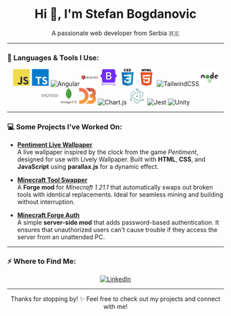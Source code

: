 <h1 align="center">Hi 👋, I'm Stefan Bogdanovic</h1>
<p align="center">A passionate web developer from Serbia 🇷🇸</p>

---

### 🚀 Languages & Tools I Use:
<p align="center">
  <img src="https://raw.githubusercontent.com/devicons/devicon/master/icons/javascript/javascript-original.svg" alt="JavaScript" width="40" height="40"/>
  <img src="https://raw.githubusercontent.com/devicons/devicon/master/icons/typescript/typescript-original.svg" alt="TypeScript" width="40" height="40"/>
  <img src="https://angular.io/assets/images/logos/angular/angular.svg" alt="Angular" width="40" height="40"/>
  <img src="https://raw.githubusercontent.com/devicons/devicon/master/icons/angularjs/angularjs-original-wordmark.svg" alt="AngularJS" width="40" height="40"/>
  <img src="https://raw.githubusercontent.com/devicons/devicon/master/icons/bootstrap/bootstrap-plain-wordmark.svg" alt="Bootstrap" width="40" height="40"/>
  <img src="https://raw.githubusercontent.com/devicons/devicon/master/icons/css3/css3-original-wordmark.svg" alt="CSS3" width="40" height="40"/>
  <img src="https://raw.githubusercontent.com/devicons/devicon/master/icons/html5/html5-original-wordmark.svg" alt="HTML5" width="40" height="40"/>
  <img src="https://www.vectorlogo.zone/logos/tailwindcss/tailwindcss-icon.svg" alt="TailwindCSS" width="40" height="40"/>
  <img src="https://raw.githubusercontent.com/devicons/devicon/master/icons/nodejs/nodejs-original-wordmark.svg" alt="Node.js" width="40" height="40"/>
  <img src="https://raw.githubusercontent.com/devicons/devicon/master/icons/express/express-original-wordmark.svg" alt="Express.js" width="40" height="40"/>
  <img src="https://raw.githubusercontent.com/devicons/devicon/master/icons/mongodb/mongodb-original-wordmark.svg" alt="MongoDB" width="40" height="40"/>
  <img src="https://raw.githubusercontent.com/devicons/devicon/master/icons/d3js/d3js-original.svg" alt="D3.js" width="40" height="40"/>
  <img src="https://www.chartjs.org/media/logo-title.svg" alt="Chart.js" width="40" height="40"/>
  <img src="https://raw.githubusercontent.com/devicons/devicon/master/icons/electron/electron-original.svg" alt="Electron" width="40" height="40"/>
  <img src="https://www.vectorlogo.zone/logos/jestjsio/jestjsio-icon.svg" alt="Jest" width="40" height="40"/>
  <img src="https://www.vectorlogo.zone/logos/unity3d/unity3d-icon.svg" alt="Unity" width="40" height="40"/>
</p>

---

### 💻 Some Projects I've Worked On:

- **[Pentiment Live Wallpaper](https://github.com/stefanbogdanov2c/pentiment-live-wallpaper)**  
  A live wallpaper inspired by the clock from the game *Pentiment*, designed for use with Lively Wallpaper. Built with **HTML**, **CSS**, and **JavaScript** using **parallax.js** for a dynamic effect.

- **[Minecraft Tool Swapper](https://github.com/stefanbogdanov2c/minecraft-forge-tool-swapper)**  
  A **Forge mod** for *Minecraft 1.21.1* that automatically swaps out broken tools with identical replacements. Ideal for seamless mining and building without interruption.

- **[Minecraft Forge Auth](https://github.com/stefanbogdanov2c/minecraft-forge-auth)**  
  A simple **server-side mod** that adds password-based authentication. It ensures that unauthorized users can't cause trouble if they access the server from an unattended PC.

---

### ⚡️ Where to Find Me:
<p align="center">
  <a href="https://linkedin.com/in/stefanbogdanov1c" target="_blank">
    <img src="https://raw.githubusercontent.com/rahuldkjain/github-profile-readme-generator/master/src/images/icons/Social/linked-in-alt.svg" alt="LinkedIn" width="40" height="40"/>
  </a>
</p>

---

<p align="center">
  Thanks for stopping by! ✨ Feel free to check out my projects and connect with me!
</p>
